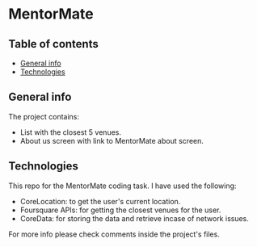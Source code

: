 # MentorMate

## Table of contents
* [General info](#general-info)
* [Technologies](#technologies)

## General info
The project contains:
* List with the closest 5 venues.
* About us screen with link to MentorMate about screen.

## Technologies
This repo for the MentorMate coding task.
I have used the following:
* CoreLocation: to get the user's current location.
* Foursquare APIs: for getting the closest venues for the user.
* CoreData: for storing the data and retrieve incase of network issues.

For more info please check comments inside the project's files.
